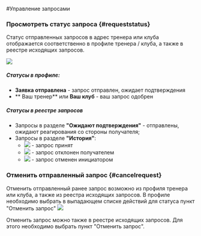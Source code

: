 #Управление запросами

### Просмотреть статус запроса {#requeststatus}

Статус отправленных запросов в адрес тренера или клуба отображается соответственно в профиле тренера / клуба, а также в реестре исходящих запросов.

![](http://content.staminity.com/assets/images/Request_statuses.png)

##### Статусы в профиле:

* **Заявка отправлена** - запрос отправлен, ожидает подтверждения
* ** Ваш тренер** или **Ваш клуб** - ваш запрос одобрен

##### Статусы в реестре запросов

* Запросы в разделе **"Ожидают подтверждения"** - отправлены, ожидают реагирования со стороны получателя;
* Запросы в разделе **"История"**:
  * ![](http://content.staminity.com/assets/images/Accept_status.png) - запрос принят
  * ![](http://content.staminity.com/assets/images/Decline_status.png) - запрос отклонен получателем
  * ![](http://content.staminity.com/assets/images/Cancel_status.png) - запрос отменен инициатором

### Отменить отправленный запрос {#cancelrequest}
Отменить отправленный ранее запрос возможно из профиля тренера или клуба, а также из реестра исходящих запросов. 
В профиле необходимо выбрать в выпадающем списке действий для статуса пункт "Отменить запрос"
![](http://content.staminity.com/assets/images/CancelStartClubCoaching_profile.gif)

Отменить запрос можно также в реестре исходящих запросов. Для этого необходимо выбрать пункт "Отменить запрос". 